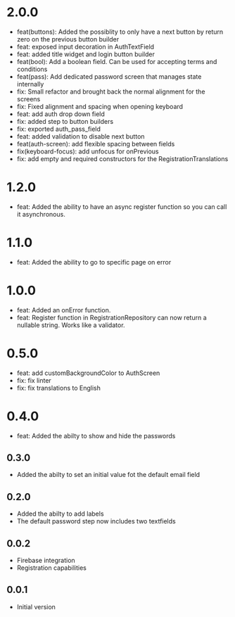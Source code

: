 <!--
SPDX-FileCopyrightText: 2022 Iconica

SPDX-License-Identifier: GPL-3.0-or-later
-->
# 2.0.0
- feat(buttons): Added the possiblity to only have a next button by return zero on the previous button builder
- feat: exposed input decoration in AuthTextField
- feat: added title widget and login button builder
- feat(bool): Add a boolean field. Can be used for accepting terms and conditions
- feat(pass): Add dedicated password screen that manages state internally 
- fix: Small refactor and brought back the normal alignment for the screens
- fix: Fixed alignment and spacing when opening keyboard
- feat: add auth drop down field
- fix: added step to button builders
- fix: exported auth_pass_field
- feat: added validation to disable next button
- feat(auth-screen): add flexible spacing between fields
- fix(keyboard-focus): add unfocus for onPrevious
- fix: add empty and required constructors for the RegistrationTranslations

# 1.2.0

- feat: Added the ability to have an async register function so you can call it asynchronous. 

# 1.1.0

- feat: Added the ability to go to specific page on error

# 1.0.0

- feat: Added an onError function.
- feat: Register function in RegistrationRepository can now return a nullable string. Works like a validator.

# 0.5.0

- feat: add customBackgroundColor to AuthScreen
- fix: fix linter
- fix: fix translations to English

# 0.4.0 

- feat: Added the abilty to show and hide the passwords

## 0.3.0

- Added the abilty to set an initial value fot the default email field

## 0.2.0

- Added the abilty to add labels
- The default password step now includes two textfields

## 0.0.2

- Firebase integration
- Registration capabilities

## 0.0.1

- Initial version
